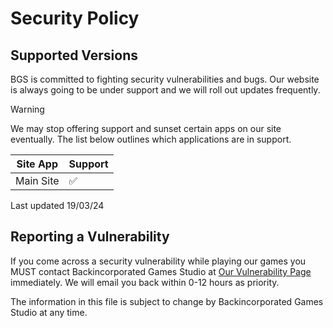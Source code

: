 # Security Policy

## Supported Versions

BGS is committed to fighting security vulnerabilities and bugs. Our website is always going to be under support and we will roll out updates frequently.

> [!WARNING]  
> We may stop offering support and sunset certain apps on our site eventually. The list below outlines which applications are in support.
>
>| Site App| Support            |
>| ------- | ------------------ |
>| Main Site| :white_check_mark: |
> Last updated 19/03/24

## Reporting a Vulnerability

If you come across a security vulnerability while playing our games you MUST contact Backincorporated Games Studio at [Our Vulnerability Page](https://support.backincorporated.net/security) immediately.
We will email you back within 0-12 hours as priority.

The information in this file is subject to change by Backincorporated Games Studio at any time.
